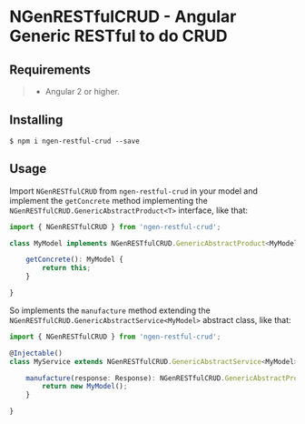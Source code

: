 # NGenRESTfulCRUD - Angular Generic RESTful to do CRUD

## Requirements

>- Angular 2 or higher.

## Installing

	$ npm i ngen-restful-crud --save

## Usage

Import ```NGenRESTfulCRUD``` from ```ngen-restful-crud``` in your model and implement the ```getConcrete``` method implementing the ```NGenRESTfulCRUD.GenericAbstractProduct<T>``` interface, like that:

```typescript
import { NGenRESTfulCRUD } from 'ngen-restful-crud';

class MyModel implements NGenRESTfulCRUD.GenericAbstractProduct<MyModel> {

    getConcrete(): MyModel {
        return this;
    }

}
```

So implements the ```manufacture``` method extending the ```NGenRESTfulCRUD.GenericAbstractService<MyModel>``` abstract class, like that:

```typescript
import { NGenRESTfulCRUD } from 'ngen-restful-crud';

@Injectable()
class MyService extends NGenRESTfulCRUD.GenericAbstractService<MyModel> {

    manufacture(response: Response): NGenRESTfulCRUD.GenericAbstractProduct<MyModel> {
        return new MyModel();
    }

}
```

